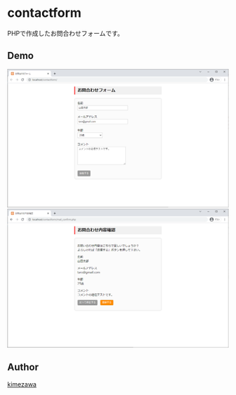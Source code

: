 contactform
====

PHPで作成したお問合わせフォームです。

## Demo

![](demo1.png)
![](demo2.png)

## Author

[kimezawa](https://github.com/kimezawa)